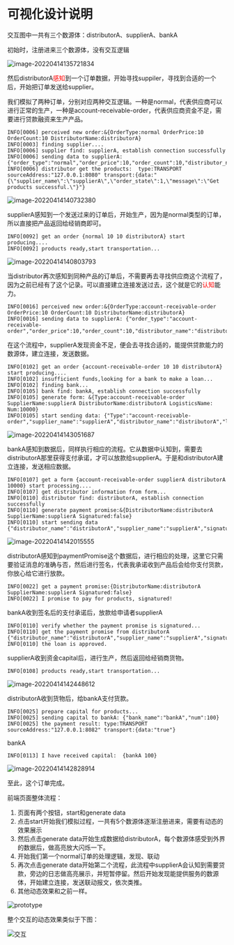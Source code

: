 # 可视化设计说明

交互图中一共有三个数源体：distributorA、supplierA、bankA

初始时，注册进来三个数源体，没有交互逻辑

![image-20220414135721834](https://tva1.sinaimg.cn/large/e6c9d24ely1h197kzcvm2j20jd0d9aay.jpg)

然后distributorA<font color=red>感知</font>到一个订单数据，开始寻找suppiler，寻找到合适的一个后，开始把订单发送给supplier。

我们模拟了两种订单，分别对应两种交互逻辑。一种是normal，代表供应商可以进行正常的生产，一种是account-receivable-order，代表供应商资金不足，需要进行贷款融资来生产产品。

```
INFO[0006] perceived new order:&{OrderType:normal OrderPrice:10 OrderCount:10 DistributorName:distributorA} 
INFO[0003] finding supplier....                         
INFO[0006] supplier find: supplierA, establish connection successfully 
INFO[0006] sending data to supplierA: {"order_type":"normal","order_price":10,"order_count":10,"distributor_name":"distributorA"} 
INFO[0006] distributor get the products:  type:TRANSPORT sourceAddress:"127.0.0.1:8080" transport:{data:"{\"supplier_name\":\"supplierA\",\"order_state\":1,\"message\":\"Get products successful.\"}"}
```

![image-20220414140732380](https://tva1.sinaimg.cn/large/e6c9d24ely1h197vj9o3sj20j50drgmk.jpg)

supplierA感知到一个发送过来的订单后，开始生产，因为是normal类型的订单，所以直接把产品返回给经销商即可。

```
INFO[0092] get an order {normal 10 10 distributorA} start producing.... 
INFO[0092] products ready,start transportation...  
```

![image-20220414140803793](https://tva1.sinaimg.cn/large/e6c9d24ely1h197w6dycfj20jq0d70tp.jpg)



当distributor再次感知到同种产品的订单后，不需要再去寻找供应商这个流程了，因为之前已经有了这个记录。可以直接建立连接发送过去，这个就是它的<font color=red>认知</font>能力。

```
INFO[0016] perceived new order:&{OrderType:account-receivable-order OrderPrice:10 OrderCount:10 DistributorName:distributorA} 
INFO[0016] sending data to supplierA: {"order_type":"account-receivable-order","order_price":10,"order_count":10,"distributor_name":"distributorA"} 
```

在这个流程中，supplierA发现资金不足，便会去寻找合适的，能提供贷款能力的数源体，建立连接，发送数据。

```
INFO[0102] get an order {account-receivable-order 10 10 distributorA} start producing.... 
INFO[0102] insufficient funds,looking for a bank to make a loan... 
INFO[0102] finding bank...                              
INFO[0105] bank find: bankA, establish connection successfully 
INFO[0105] generate form: &{Type:account-receivable-order SupplierName:supplierA DistributorName:distributorA LogisticsName: Num:10000} 
INFO[0105] start sending data: {"Type":"account-receivable-order","supplier_name":"supplierA","distributor_name":"distributorA","logistics_name":"","num":10000} 
```

![image-20220414143051687](https://tva1.sinaimg.cn/large/e6c9d24ely1h198jtoctxj20ho0ea3zk.jpg)

bankA感知到数据后，同样执行相应的流程。它从数据中认知到，需要去distributorA那里获得支付承诺，才可以放款给supplierA。于是和distributorA建立连接，发送相应数据。

```
INFO[0107] get a form {account-receivable-order supplierA distributorA  10000} start processing.... 
INFO[0107] get distributor information from form...     
INFO[0110] distributor find: distributorA, establish connection successfully 
INFO[0110] generate payment promise:&{DistributorName:distributorA SupplierName:supplierA Signatured:false} 
INFO[0110] start sending data {"distributor_name":"distributorA","supplier_name":"supplierA","signatured":false}.... 
```

![image-20220414142015555](https://tva1.sinaimg.cn/large/e6c9d24ely1h1988rxrdsj20iy0eqab8.jpg)

distributorA感知到paymentPromise这个数据后，进行相应的处理，这里它只需要验证消息的准确与否，然后进行签名，代表我承诺收到产品后会给你支付货款，你放心给它进行放款。

```
INFO[0022] get a payment promise:{DistributorName:distributorA SupplierName:supplierA Signatured:false} 
INFO[0022] I promise to pay for products, signatured! 
```

bankA收到签名后的支付承诺后，放款给申请者supplierA

```
INFO[0110] verify whether the payment promise is signatured... 
INFO[0110] get the payment promise from distributorA {"distributor_name":"distributorA","supplier_name":"supplierA","signatured":true} 
INFO[0110] the loan is approved. 
```

supplierA收到资金capital后，进行生产，然后返回给经销商货物。

```
INFO[0108] products ready,start transportation...  
```

![image-20220414142448612](https://tva1.sinaimg.cn/large/e6c9d24ely1h198dimdouj20hf0e4ab6.jpg)

distributorA收到货物后，给bankA支付货款。

```
INFO[0025] prepare capital for products...              
INFO[0025] sending capital to bankA: {"bank_name":"bankA","num":100} 
INFO[0025] the payment result: type:TRANSPORT sourceAddress:"127.0.0.1:8082" transport:{data:"true"} 
```

bankA

```
INFO[0113] I have received capital:  {bankA 100}  
```

![image-20220414142828914](https://tva1.sinaimg.cn/large/e6c9d24ely1h198hd9wonj20hp0f7aba.jpg)

至此，这个订单完成。

前端页面整体流程：

1. 页面有两个按钮，start和generate data
2. 点击start开始我们模拟过程，一共有5个数源体逐渐注册进来，需要有动态的效果展示
3. 然后点击generate data开始生成数据给distributorA，每个数源体感受到外界的数据后，做高亮放大闪烁一下。
4. 开始我们第一个normal订单的处理逻辑，发现、联动
5. 再次点击generate data开始第二个流程，此流程中supplierA会认知到需要贷款，旁边的日志做高亮展示，并短暂停留。然后开始发现能提供服务的数源体，开始建立连接，发送联动报文，依次类推。
6. 其他动态效果和之前一样。

![prototype](https://tva1.sinaimg.cn/large/e6c9d24ely1h1ezkldm0ug217o0o6mz0.gif)

整个交互的动态效果类似于下图：

![交互](https://tva1.sinaimg.cn/large/e6c9d24ely1h198xk51a6g20pl0esq51.gif)